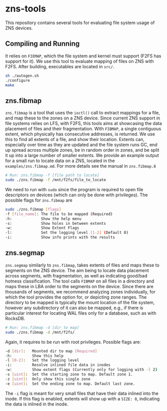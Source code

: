 # zns-tools

This repository contains several tools for evaluating file system usage of ZNS devices. 

## Compiling and Running

It relies on `FIEMAP`, which the file system and kernel must support (F2FS has support for it). We use this tool to evaluate mapping of files on ZNS with F2FS. After building, executables are located in `src/`.

```bash
sh ./autogen.sh
./configure
make
```

## zns.fibmap

`zns.fibmap` is a tool that uses the `ioctl()` call to extract mappings for a file, and map these to the zones on a ZNS device. Since current ZNS support in file systems relies on LFS, with F2FS, this tools aims at showcasing the data placement of files and their fragmentation. With `FIBMAP`, a single contiguous extent, which physically has consecutive addresses, is returned. We use this to find all extents of a file, and show their location. Extents can, especially over time as they are updated and the file system runs GC, end up spread across multiple zones, be in random order in zones, and be split it up into a large number of smaller extents. We provide an example output for a small run to locate data on a ZNS, located in the `examples/zns.fibmap.md`. For more details see the manual in `zns.fibmap.8`

```bash
# Run: zns.fibmap -f [file path to locate]
sudo ./zns.fibmap -f /mnt/f2fs/file_to_locate
```

We need to run with `sudo` since the program is required to open file descriptors on devices (which can only be done with privileges). The possible flags for `zns.fibmap` are

```bash
sudo ./zns.fibmap [flags]
-f [file_name]: The file to be mapped (Required)
-h:             Show the help menu
-s:             Show holes in between extents
-w:             Show Extent Flags
-l:             Set the logging level [1-2] (Default 0)
-i:             Show info prints with the results
```

## zns.segmap

`zns.segmap` similarly to `zns.fibmap`, takes extents of files and maps these to segments on the ZNS device. The aim being to locate data placement across segments, with fragmentation, as well as indicating good/bad hotness classification. The tool calls `FIBMAP` on all files in a directory and maps these in LBA order to the segments on the device. Since there are thousands of segments, we recommend analyzing zones individually, for which the tool provides the option for, or depicting zone ranges. The directory to be mapped is typically the mount location of the file system, however any subdirectory of it can also be mapped, e.g., if there is particular interest for locating WAL files only for a database, such as with RocksDB.

```bash
# Run: zns.fibmap -d [dir to map]
sudo ./zns.fibmap -d /mnt/f2fs/
```

Again, it requires to be run with root privileges. Possible flags are:

```bash
-d [dir]:   Mounted dir to map [Required]
-h:         Show this help
-l [0-2]:   Set the logging level
-i:         Resolve inlined file data in inodes
-w:         Show extent flags (Currently only for logging with -l 2)
-s [uint]:  Set the starting zone to map. Default zone 1.
-z [uint]:  Only show this single zone
-e [uint]:  Set the ending zone to map. Default last zone.
```

The `-i` flag is meant for very small files that have their data inlined into the inode. If this flag is enabled, extents will show up with a `SIZE: 0`, indicating the data is inlined in the inode.
